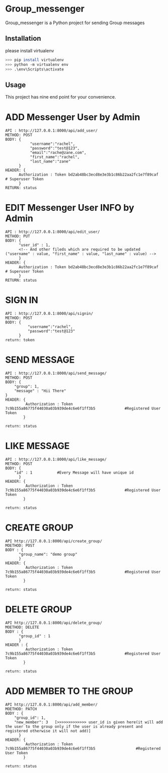 # Group_messenger

Group_messenger is a Python project for sending Group messages

## Installation

please install virtualenv

```bash
>>> pip install virtualenv
>>> python -m virtualenv env
>>> .\env\Scripts\activate

```

## Usage
This project has nine end point for your convenience. 


# ADD Messenger User by Admin 
```api
API : http://127.0.0.1:8000/api/add_user/
METHOD: POST
BODY: {
           "username":"rachel",
           "password":"test@123",
           "email":"rache@zane.com",
           "first_name":"rachel",
           "last_name":"zane"
      }
HEADER: {
      Authorization : Token bd2ab48bc3ecd8e3e3b1c86b22aa2fc1e7f89caf           # Superuser Token
      }
RETURN: status
```

# EDIT Messenger User INFO by Admin 
```api
API : http://127.0.0.1:8000/api/edit_user/
METHOD: PUT
BODY: {
      "user_id" : 1,
      <!-- And other fileds which are required to be updated ("username" : value, "first_name" : value, "last_name" : value) -->   
      }
HEADER: {
      Authorization : Token bd2ab48bc3ecd8e3e3b1c86b22aa2fc1e7f89caf          # Superuser Token
      }
RETURN: status
```

# SIGN IN
```api
API : http://127.0.0.1:8000/api/signin/
METHOD: POST
BODY: {
          "username":"rachel",
          "password":"test@123"
      }
return: token
```

# SEND MESSAGE
```api
API : http://127.0.0.1:8000/api/send_message/
METHOD: POST
BODY: {
    "group": 1,
    "message" : "Hii There"
}
HEADER: {
         Authorization : Token 7c9b155a86775f44030a03b939de4c6e6f1ff3b5             #Registered User Token
        }

return: status
```

# LIKE MESSAGE
```api
API : http://127.0.0.1:8000/api/like_message/
METHOD: POST
BODY: {
    "id" : 1           #Every Message will have unique id
      }
HEADER: {
         Authorization : Token 7c9b155a86775f44030a03b939de4c6e6f1ff3b5             #Registered User Token
        }

return: status
```

# CREATE GROUP
```api
API http://127.0.0.1:8000/api/create_group/
MOETHOD: POST
BODY : {
      "group_name": "demo group"
      }
HEADER: {
         Authorization : Token 7c9b155a86775f44030a03b939de4c6e6f1ff3b5             #Registered User Token
        }

return: status
```

# DELETE GROUP 
```api
API http://127.0.0.1:8000/api/delete_group/
MOETHOD: DELETE
BODY : {
      "group_id" : 1
      }
HEADER : {
         Authorization : Token 7c9b155a86775f44030a03b939de4c6e6f1ff3b5             #Registered User Token
        }

return: status
```

# ADD MEMBER TO THE GROUP
```api
API http://127.0.0.1:8000/api/add_member/
MOETHOD: PATCH
BODY : {
    "group_id": 1,
    "new_member": 3   [>>>>>>>>>>>>> user_id is given here(it will add the user to the group only if the user is already present and registered otherwise it will not add)]
      }
HEADER: {
         Authorization : Token 7c9b155a86775f44030a03b939de4c6e6f1ff3b5                  #Registered User Token
        }

return: status
```
